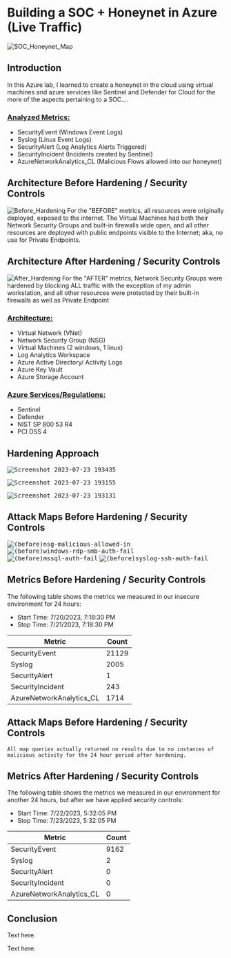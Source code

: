 # Building a SOC + Honeynet in Azure (Live Traffic)
![SOC_Honeynet_Map](https://github.com/NathanRelph/Azure-Honeynet/assets/140288097/145f5f20-ae14-4f1f-9185-22bf2bab1857)


## Introduction
In this Azure lab, I learned to create a honeynet in the cloud using virtual machines and azure services like Sentinel and Defender for Cloud for the more of the aspects pertaining to a SOC....



<h3><ins>Analyzed Metrics:</ins></h3>

- SecurityEvent (Windows Event Logs)
- Syslog (Linux Event Logs)
- SecurityAlert (Log Analytics Alerts Triggered)
- SecurityIncident (Incidents created by Sentinel)
- AzureNetworkAnalytics_CL (Malicious Flows allowed into our honeynet)

## Architecture Before Hardening / Security Controls
![Before_Hardening](https://github.com/NathanRelph/Azure-Honeynet/assets/140288097/abc3757c-b8d0-475b-b3f4-30cbcfd86e4f)
For the "BEFORE" metrics, all resources were originally deployed, exposed to the internet. The Virtual Machines had both their Network Security Groups and built-in firewalls wide open, and all other resources are deployed with public endpoints visible to the Internet; aka, no use for Private Endpoints.

## Architecture After Hardening / Security Controls
![After_Hardening](https://github.com/NathanRelph/Azure-Honeynet/assets/140288097/b11e5282-5167-4655-94db-62e706978cd0)
For the "AFTER" metrics, Network Security Groups were hardened by blocking ALL traffic with the exception of my admin workstation, and all other resources were protected by their built-in firewalls as well as Private Endpoint

<h3><ins>Architecture:</ins></h3>

- Virtual Network (VNet)
- Network Security Group (NSG)
- Virtual Machines (2 windows, 1 linux)
- Log Analytics Workspace
- Azure Active Directory/ Activity Logs
- Azure Key Vault
- Azure Storage Account

<h3><ins>Azure Services/Regulations:</ins></h3>

- Sentinel
- Defender
- NIST SP 800 53 R4
- PCI DSS 4

## Hardening Approach

<kbd>![Screenshot 2023-07-23 193435](https://github.com/NathanRelph/Azure-Honeynet/assets/140288097/a67c0213-50e1-450b-9c03-1070c1f03ef8)</kbd>

<kbd>![Screenshot 2023-07-23 193155](https://github.com/NathanRelph/Azure-Honeynet/assets/140288097/c4b5af56-e9d8-4218-a9e4-199064215be8)</kbd>

<kbd>![Screenshot 2023-07-23 193131](https://github.com/NathanRelph/Azure-Honeynet/assets/140288097/c7827c4e-7100-434c-bcd5-a2341695d776)</kbd>



## Attack Maps Before Hardening / Security Controls
<kbd>![(before)nsg-malicious-allowed-in](https://github.com/NathanRelph/Azure-Honeynet/assets/140288097/e8fcb175-eb9a-4a27-8f79-4cfe60a92683)</kbd>
<kbd>![(before)windows-rdp-smb-auth-fail](https://github.com/NathanRelph/Azure-Honeynet/assets/140288097/bf5cb7de-3681-4eeb-afac-afefbb483ae6)</kbd>
<kbd>![(before)mssql-auth-fail](https://github.com/NathanRelph/Azure-Honeynet/assets/140288097/e97d22b1-78cc-4c53-b0d7-31b2ea00bb47)</kbd>
<kbd>![(before)syslog-ssh-auth-fail](https://github.com/NathanRelph/Azure-Honeynet/assets/140288097/30b92af3-03e1-474d-9aba-070fd1163713)</kbd>


## Metrics Before Hardening / Security Controls

The following table shows the metrics we measured in our insecure environment for 24 hours:
- Start Time: 7/20/2023, 7:18:30 PM
- Stop Time: 7/21/2023, 7:18:30 PM

| Metric                   | Count
| ------------------------ | -----
| SecurityEvent            | 21129
| Syslog                   | 2005
| SecurityAlert            | 1
| SecurityIncident         | 243
| AzureNetworkAnalytics_CL | 1714

## Attack Maps Before Hardening / Security Controls

```All map queries actually returned no results due to no instances of malicious activity for the 24 hour period after hardening.```

## Metrics After Hardening / Security Controls

The following table shows the metrics we measured in our environment for another 24 hours, but after we have applied security controls:
- Start Time: 7/22/2023, 5:32:05 PM 
- Stop Time: 7/23/2023, 5:32:05 PM

| Metric                   | Count
| ------------------------ | -----
| SecurityEvent            | 9162
| Syslog                   | 2
| SecurityAlert            | 0
| SecurityIncident         | 0
| AzureNetworkAnalytics_CL | 0

## Conclusion

Text here.

Text here.
